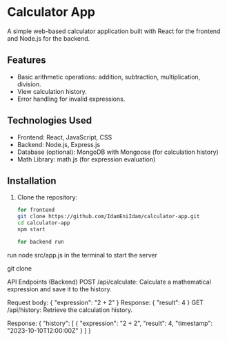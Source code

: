 # Calculator App

A simple web-based calculator application built with React for the frontend and Node.js for the backend.


## Features

- Basic arithmetic operations: addition, subtraction, multiplication, division.
- View calculation history.
- Error handling for invalid expressions.

## Technologies Used

- Frontend: React, JavaScript, CSS
- Backend: Node.js, Express.js
- Database (optional): MongoDB with Mongoose (for calculation history)
- Math Library: math.js (for expression evaluation)

## Installation

1. Clone the repository:

   ```bash
   for frontend
   git clone https://github.com/IdamEniIdam/calculator-app.git
   cd calculator-app
   npm start

   for backend run
  run node src/app.js in the terminal to start the server

git clone

API Endpoints (Backend)
POST /api/calculate: Calculate a mathematical expression and save it to the history.

Request body: { "expression": "2 + 2" }
Response: { "result": 4 }
GET /api/history: Retrieve the calculation history.

Response: { "history": [ { "expression": "2 + 2", "result": 4, "timestamp": "2023-10-10T12:00:00Z" } ] }